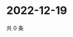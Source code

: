 # 2022-12-19

共 0 条

<!-- BEGIN WEIBO -->
<!-- 最后更新时间 Mon Dec 19 2022 16:17:39 GMT+0800 (China Standard Time) -->

<!-- END WEIBO -->
